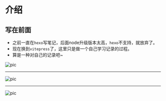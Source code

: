 

 # 介绍
## 写在前面

- 之前一直在`hexo`写笔记，后面node升级版本太高，`hexo`不支持，就放弃了。
- 现在换到`vitepress`了，这里只是做一个自己学习记录的过程。
- 算是一种对自己的记录吧~



![pic](/notice.png "notice")
***

![pic](/notice.png "notice")
***

![pic](/notice.png "notice")

